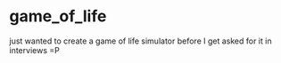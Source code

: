# game_of_life
just wanted to create a game of life simulator before I get asked for it in interviews =P
